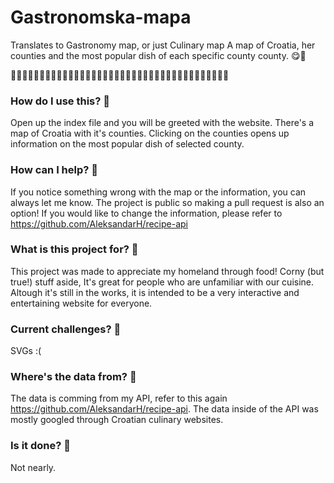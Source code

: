 # Gastronomska-mapa

Translates to Gastronomy map, or just Culinary map
A map of Croatia, her counties and the most popular dish of each specific county county. 😋🍴

🍔🍕🍖🍗🍚🍜🍝🍰🍪🍩🍤🍣🍠🍟🍞🍅🍆🍇🍈🍉🍊🍌🥒🥑🥐🍲🍓🍒🍑🍍🥓🥔🥕🥖🥗🥘🥙🥚

### How do I use this? 🥜

Open up the index file and you will be greeted with the website.
There's a map of Croatia with it's counties. Clicking on the counties opens up information
on the most popular dish of selected county.

### How can I help? 🥝

If you notice something wrong with the map or the information, you can always let me know.
The project is public so making a pull request is also an option!
If you would like to change the information, please refer to https://github.com/AleksandarH/recipe-api

### What is this project for? 🥞

This project was made to appreciate my homeland through food!
Corny (but true!) stuff aside, It's great for people who are unfamiliar with our cuisine.
Altough it's still in the works, it is intended to be a very interactive and entertaining website for everyone.

### Current challenges? 🦐

SVGs :(

### Where's the data from? 🥙

The data is comming from my API, refer to this again https://github.com/AleksandarH/recipe-api.
The data inside of the API was mostly googled through Croatian culinary websites.

### Is it done? 🦑

Not nearly.
